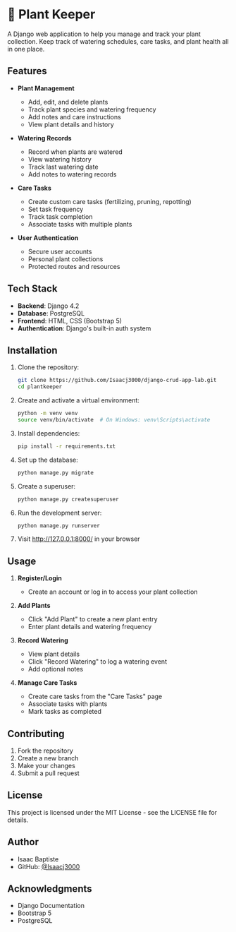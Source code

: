 # 🌱 Plant Keeper

A Django web application to help you manage and track your plant collection. Keep track of watering schedules, care tasks, and plant health all in one place.

## Features

- **Plant Management**
  - Add, edit, and delete plants
  - Track plant species and watering frequency
  - Add notes and care instructions
  - View plant details and history

- **Watering Records**
  - Record when plants are watered
  - View watering history
  - Track last watering date
  - Add notes to watering records

- **Care Tasks**
  - Create custom care tasks (fertilizing, pruning, repotting)
  - Set task frequency
  - Track task completion
  - Associate tasks with multiple plants

- **User Authentication**
  - Secure user accounts
  - Personal plant collections
  - Protected routes and resources

## Tech Stack

- **Backend**: Django 4.2
- **Database**: PostgreSQL
- **Frontend**: HTML, CSS (Bootstrap 5)
- **Authentication**: Django's built-in auth system

## Installation

1. Clone the repository:
   ```bash
   git clone https://github.com/Isaacj3000/django-crud-app-lab.git
   cd plantkeeper
   ```

2. Create and activate a virtual environment:
   ```bash
   python -m venv venv
   source venv/bin/activate  # On Windows: venv\Scripts\activate
   ```

3. Install dependencies:
   ```bash
   pip install -r requirements.txt
   ```

4. Set up the database:
   ```bash
   python manage.py migrate
   ```

5. Create a superuser:
   ```bash
   python manage.py createsuperuser
   ```

6. Run the development server:
   ```bash
   python manage.py runserver
   ```

7. Visit http://127.0.0.1:8000/ in your browser

## Usage

1. **Register/Login**
   - Create an account or log in to access your plant collection

2. **Add Plants**
   - Click "Add Plant" to create a new plant entry
   - Enter plant details and watering frequency

3. **Record Watering**
   - View plant details
   - Click "Record Watering" to log a watering event
   - Add optional notes

4. **Manage Care Tasks**
   - Create care tasks from the "Care Tasks" page
   - Associate tasks with plants
   - Mark tasks as completed

## Contributing

1. Fork the repository
2. Create a new branch
3. Make your changes
4. Submit a pull request

## License

This project is licensed under the MIT License - see the LICENSE file for details.

## Author

- Isaac Baptiste
- GitHub: [@Isaacj3000](https://github.com/Isaacj3000)

## Acknowledgments

- Django Documentation
- Bootstrap 5
- PostgreSQL 